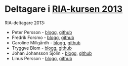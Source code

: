 Deltagare i [RIA-kursen 2013](https://coursepress.lnu.se/kurs/ria-utveckling-med-javascript/)
================

RIA-deltagare 2013:

*    Peter Persson - [blogg](http://www.perssonponerar.se/), [github](https://github.com/AllSecretsKnown)
*    Fredrik Forsmo - [blogg](http://ria.forsmo.me), [github](https://github.com/frozzare)
*    Caroline Millgårdh - [blogg](http://caromill.tumblr.com/), [github](https://github.com/caromill)
*    Tryggve Blom - [blogg](http://tryggve.calepin.co/), [github](https://github.com/tryggve)
*    Johan Johansson Sjölin - [blogg](http://devsjlin.calepin.co/), [github](https://github.com/sjolinjohan180)
*    Linus Persson - [blogg](http://www.870621.se), [github](https://github.com/LPMAXI)
